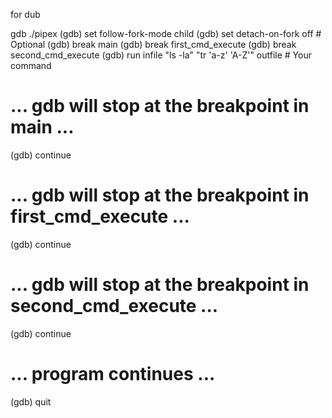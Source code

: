 for dub

gdb ./pipex
(gdb) set follow-fork-mode child
(gdb) set detach-on-fork off  # Optional
(gdb) break main
(gdb) break first_cmd_execute
(gdb) break second_cmd_execute
(gdb) run infile "ls -la" "tr 'a-z' 'A-Z'" outfile  # Your command
# ... gdb will stop at the breakpoint in main ...
(gdb) continue
# ... gdb will stop at the breakpoint in first_cmd_execute ...
(gdb) continue
# ... gdb will stop at the breakpoint in second_cmd_execute ...
(gdb) continue
# ... program continues ...
(gdb) quit
